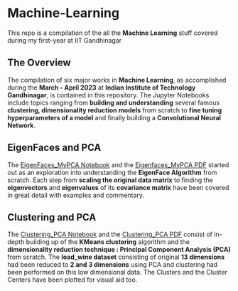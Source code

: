 # Machine-Learning
This repo is a compilation of the all the **Machine Learning** stuff covered during my first-year at IIT Gandhinagar

## The Overview
The compilation of six major works in **Machine Learning**, as accomplished during the **March - April 2023** at **Indian Institute of Technology
Gandhinagar**, is contained in this repository. The Jupyter Notebooks include topics ranging from **building and understanding**
several famous **clustering, dimensionality reduction models** from scratch to **fine tuning hyperparameters of a model** and finally building a
**Convolutional Neural Network**.

## EigenFaces and PCA
The [EigenFaces_MyPCA Notebook](EigenFaces_MyPCA.ipynb) and the [Eigenfaces_MyPCA PDF](Eigenfaces_MyPCA.pdf) started out as an exploration into understanding the **EigenFace
Algorithm** from scratch. Each step from **scaling the original data matrix** to finding the **eigenvectors** and **eigenvalues** of its **covariance matrix** have been covered in great detail with examples and commentary.

## Clustering and PCA
The [Clustering_PCA Notebook](Clustering_PCA.ipynb) and the [Clustering_PCA PDF](Clustering_PCA.pdf) consist of in-depth building up of the
**KMeans clustering** algorithm and the **dimensionality reduction technique : Principal Component Analysis (PCA)** from scratch. The **load_wine dataset** consisting of original **13 dimensions** had been reduced to **2 and 3 dimensions** using PCA and clustering had been performed on this low dimensional data. The Clusters and the Cluster Centers have been plotted for visual aid too.
